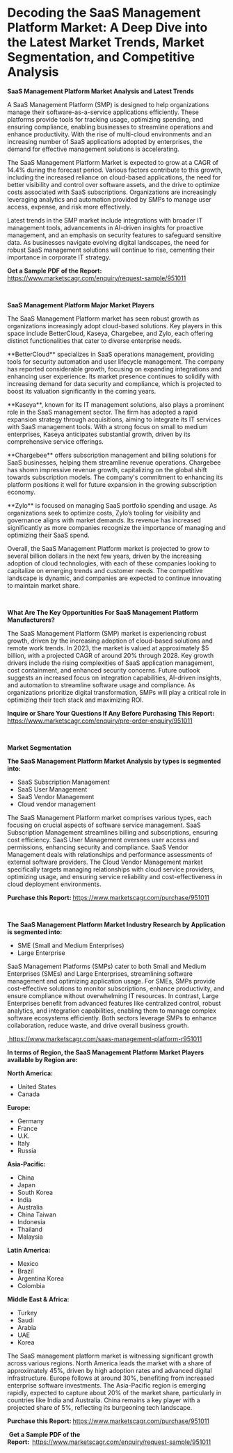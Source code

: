 <p><h1>Decoding the SaaS Management Platform Market: A Deep Dive into the Latest Market Trends, Market Segmentation, and Competitive Analysis</h1></p><p><strong>SaaS Management Platform Market Analysis and Latest Trends</strong></p>
<p><p>A SaaS Management Platform (SMP) is designed to help organizations manage their software-as-a-service applications efficiently. These platforms provide tools for tracking usage, optimizing spending, and ensuring compliance, enabling businesses to streamline operations and enhance productivity. With the rise of multi-cloud environments and an increasing number of SaaS applications adopted by enterprises, the demand for effective management solutions is accelerating.</p><p>The SaaS Management Platform Market is expected to grow at a CAGR of 14.4% during the forecast period. Various factors contribute to this growth, including the increased reliance on cloud-based applications, the need for better visibility and control over software assets, and the drive to optimize costs associated with SaaS subscriptions. Organizations are increasingly leveraging analytics and automation provided by SMPs to manage user access, expense, and risk more effectively.</p><p>Latest trends in the SMP market include integrations with broader IT management tools, advancements in AI-driven insights for proactive management, and an emphasis on security features to safeguard sensitive data. As businesses navigate evolving digital landscapes, the need for robust SaaS management solutions will continue to rise, cementing their importance in corporate IT strategy.</p></p>
<p><strong>Get a Sample PDF of the Report:&nbsp;</strong> <a href="https://www.marketscagr.com/enquiry/request-sample/951011?utm_campaign=3295&utm_medium=2&utm_source=Github&utm_content=ia&utm_term=17042025&utm_id=saas-management-platform">https://www.marketscagr.com/enquiry/request-sample/951011</a></p>
<p>&nbsp;</p>
<p><strong>SaaS Management Platform Major Market Players</strong></p>
<p><p>The SaaS Management Platform market has seen robust growth as organizations increasingly adopt cloud-based solutions. Key players in this space include BetterCloud, Kaseya, Chargebee, and Zylo, each offering distinct functionalities that cater to diverse enterprise needs.</p><p>**BetterCloud** specializes in SaaS operations management, providing tools for security automation and user lifecycle management. The company has reported considerable growth, focusing on expanding integrations and enhancing user experience. Its market presence continues to solidify with increasing demand for data security and compliance, which is projected to boost its valuation significantly in the coming years.</p><p>**Kaseya**, known for its IT management solutions, also plays a prominent role in the SaaS management sector. The firm has adopted a rapid expansion strategy through acquisitions, aiming to integrate its IT services with SaaS management tools. With a strong focus on small to medium enterprises, Kaseya anticipates substantial growth, driven by its comprehensive service offerings.</p><p>**Chargebee** offers subscription management and billing solutions for SaaS businesses, helping them streamline revenue operations. Chargebee has shown impressive revenue growth, capitalizing on the global shift towards subscription models. The company's commitment to enhancing its platform positions it well for future expansion in the growing subscription economy.</p><p>**Zylo** is focused on managing SaaS portfolio spending and usage. As organizations seek to optimize costs, Zylo’s tooling for visibility and governance aligns with market demands. Its revenue has increased significantly as more companies recognize the importance of managing and optimizing their SaaS spend.</p><p>Overall, the SaaS Management Platform market is projected to grow to several billion dollars in the next few years, driven by the increasing adoption of cloud technologies, with each of these companies looking to capitalize on emerging trends and customer needs. The competitive landscape is dynamic, and companies are expected to continue innovating to maintain market share.</p></p>
<p>&nbsp;</p>
<p><strong>What Are The Key Opportunities For SaaS Management Platform Manufacturers?</strong></p>
<p><p>The SaaS Management Platform (SMP) market is experiencing robust growth, driven by the increasing adoption of cloud-based solutions and remote work trends. In 2023, the market is valued at approximately $5 billion, with a projected CAGR of around 20% through 2028. Key growth drivers include the rising complexities of SaaS application management, cost containment, and enhanced security concerns. Future outlook suggests an increased focus on integration capabilities, AI-driven insights, and automation to streamline software usage and compliance. As organizations prioritize digital transformation, SMPs will play a critical role in optimizing their tech stack and maximizing ROI.</p></p>
<p><strong>Inquire or Share Your Questions If Any Before Purchasing This Report:</strong> <a href="https://www.marketscagr.com/enquiry/pre-order-enquiry/951011?utm_campaign=3295&utm_medium=2&utm_source=Github&utm_content=ia&utm_term=17042025&utm_id=saas-management-platform">https://www.marketscagr.com/enquiry/pre-order-enquiry/951011</a></p>
<p>&nbsp;</p>
<p><strong>Market Segmentation</strong></p>
<p><strong>The SaaS Management Platform Market Analysis by types is segmented into:</strong></p>
<p><ul><li>SaaS Subscription Management</li><li>SaaS User Management</li><li>SaaS Vendor Management</li><li>Cloud vendor management</li></ul></p>
<p><p>The SaaS Management Platform market comprises various types, each focusing on crucial aspects of software service management. SaaS Subscription Management streamlines billing and subscriptions, ensuring cost efficiency. SaaS User Management oversees user access and permissions, enhancing security and compliance. SaaS Vendor Management deals with relationships and performance assessments of external software providers. The Cloud Vendor Management market specifically targets managing relationships with cloud service providers, optimizing usage, and ensuring service reliability and cost-effectiveness in cloud deployment environments.</p></p>
<p><strong>Purchase this Report:&nbsp;</strong><a href="https://www.marketscagr.com/purchase/951011?utm_campaign=3295&utm_medium=2&utm_source=Github&utm_content=ia&utm_term=17042025&utm_id=saas-management-platform">https://www.marketscagr.com/purchase/951011</a></p>
<p>&nbsp;</p>
<p><strong>The SaaS Management Platform Market Industry Research by Application is segmented into:</strong></p>
<p><ul><li>SME (Small and Medium Enterprises)</li><li>Large Enterprise</li></ul></p>
<p><p>SaaS Management Platforms (SMPs) cater to both Small and Medium Enterprises (SMEs) and Large Enterprises, streamlining software management and optimizing application usage. For SMEs, SMPs provide cost-effective solutions to monitor subscriptions, enhance productivity, and ensure compliance without overwhelming IT resources. In contrast, Large Enterprises benefit from advanced features like centralized control, robust analytics, and integration capabilities, enabling them to manage complex software ecosystems efficiently. Both sectors leverage SMPs to enhance collaboration, reduce waste, and drive overall business growth.</p></p>
<p><a href="https://www.marketscagr.com/saas-management-platform-r951011?utm_campaign=3295&utm_medium=2&utm_source=Github&utm_content=ia&utm_term=17042025&utm_id=saas-management-platform">&nbsp;https://www.marketscagr.com/saas-management-platform-r951011</a></p>
<p><strong>In terms of Region, the SaaS Management Platform Market Players available by Region are:</strong></p>
<p>
    <p> <strong> North America: </strong>
        <ul>
            <li>United States</li>
            <li>Canada</li>
        </ul>
        </p> 
    <p> <strong> Europe: </strong>
        <ul>
            <li>Germany</li>
            <li>France</li>
            <li>U.K.</li>
            <li>Italy</li>
            <li>Russia</li>
        </ul>
        </p> 
    <p> <strong> Asia-Pacific: </strong>
        <ul>
            <li>China</li>
            <li>Japan</li>
            <li>South Korea</li>
            <li>India</li>
            <li>Australia</li>
            <li>China Taiwan</li>
            <li>Indonesia</li>
            <li>Thailand</li>
            <li>Malaysia</li>
        </ul>
        </p> 
    <p> <strong> Latin America: </strong>
        <ul>
            <li>Mexico</li>
            <li>Brazil</li>
            <li>Argentina Korea</li>
            <li>Colombia</li>
        </ul>
        </p> 
    <p> <strong> Middle East & Africa: </strong>
        <ul>
            <li>Turkey</li>
            <li>Saudi</li>
            <li>Arabia</li>
            <li>UAE</li>
            <li>Korea</li>
        </ul>
    </p>
    </p>
<p><p>The SaaS management platform market is witnessing significant growth across various regions. North America leads the market with a share of approximately 45%, driven by high adoption rates and advanced digital infrastructure. Europe follows at around 30%, benefiting from increased enterprise software investments. The Asia-Pacific region is emerging rapidly, expected to capture about 20% of the market share, particularly in countries like India and Australia. China remains a key player with a projected share of 5%, reflecting its burgeoning tech landscape.</p></p>
<p><strong>Purchase this Report: </strong><a href="https://www.marketscagr.com/purchase/951011?utm_campaign=3295&utm_medium=2&utm_source=Github&utm_content=ia&utm_term=17042025&utm_id=saas-management-platform">https://www.marketscagr.com/purchase/951011</a></p>
<p>&nbsp;<strong>Get a Sample PDF of the Report:&nbsp;&nbsp;</strong><a href="https://www.marketscagr.com/enquiry/request-sample/951011?utm_campaign=3295&utm_medium=2&utm_source=Github&utm_content=ia&utm_term=17042025&utm_id=saas-management-platform">https://www.marketscagr.com/enquiry/request-sample/951011</a></p>
<p><strong></strong></p>
<p><p></p><p></p><p></p></p>